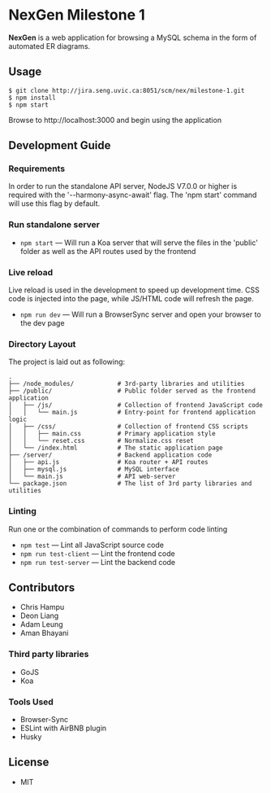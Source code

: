 NexGen Milestone 1
======
**NexGen** is a web application for browsing a MySQL schema in the form of automated ER diagrams.

## Usage
```
$ git clone http://jira.seng.uvic.ca:8051/scm/nex/milestone-1.git
$ npm install
$ npm start
```
Browse to http://localhost:3000 and begin using the application

## Development Guide

### Requirements
In order to run the standalone API server, NodeJS V7.0.0 or higher is required with the '--harmony-async-await' flag. The 'npm start' command will use this flag by default.

### Run standalone server
* `npm start` — Will run a Koa server that will serve the files in the 'public' folder as well as the API routes used by the frontend

### Live reload
Live reload is used in the development to speed up development time. CSS code is injected into the page, while JS/HTML code will refresh the page.

* `npm run dev` — Will run a BrowserSync server and open your browser to the dev page

### Directory Layout

The project is laid out as following:

```
.
├── /node_modules/            # 3rd-party libraries and utilities
├── /public/                  # Public folder served as the frontend application
│   ├── /js/                  # Collection of frontend JavaScript code
│   │   └── main.js           # Entry-point for frontend application logic
│   ├── /css/                 # Collection of frontend CSS scripts
│   │   ├── main.css          # Primary application style
│   │   └── reset.css         # Normalize.css reset
│   └── /index.html           # The static application page
├── /server/                  # Backend application code
│   ├── api.js                # Koa router + API routes
│   ├── mysql.js              # MySQL interface
│   └── main.js               # API web-server
└── package.json              # The list of 3rd party libraries and utilities
```

### Linting
Run one or the combination of commands to perform code linting

* `npm test` — Lint all JavaScript source code
* `npm run test-client` — Lint the frontend code
* `npm run test-server` — Lint the backend code

## Contributors
* Chris Hampu
* Deon Liang
* Adam Leung
* Aman Bhayani

### Third party libraries
* GoJS
* Koa

### Tools Used
* Browser-Sync
* ESLint with AirBNB plugin
* Husky

## License 
* MIT